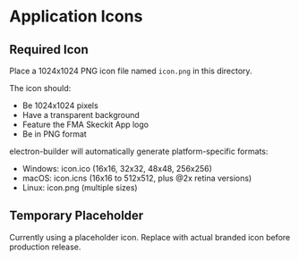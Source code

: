 # Application Icons

## Required Icon

Place a 1024x1024 PNG icon file named `icon.png` in this directory.

The icon should:
- Be 1024x1024 pixels
- Have a transparent background
- Feature the FMA Skeckit App logo
- Be in PNG format

electron-builder will automatically generate platform-specific formats:
- Windows: icon.ico (16x16, 32x32, 48x48, 256x256)
- macOS: icon.icns (16x16 to 512x512, plus @2x retina versions)
- Linux: icon.png (multiple sizes)

## Temporary Placeholder

Currently using a placeholder icon. Replace with actual branded icon before production release.
